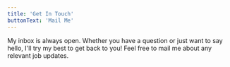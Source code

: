 ```yaml
---
title: 'Get In Touch'
buttonText: 'Mail Me'
---
```

My inbox is always open. Whether you have a question or just want to say hello, I'll try my best to get back to you! Feel free to mail me about any relevant job updates.
